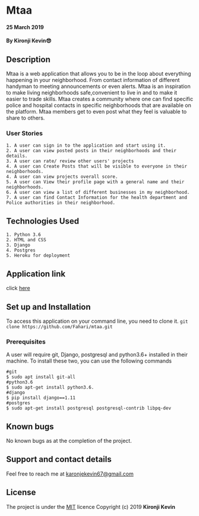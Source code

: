# Mtaa
#### 25 March 2019
#### By **Kironji Kevin**:sunglasses:
## Description
Mtaa is a web application that allows you to be in the loop about everything happening in your neighborhood. From contact information of different handyman to meeting announcements or even alerts. Mtaa is an inspiration to make living neighborhoods safe,convenient to live in and to make it easier to trade skills. Mtaa creates a community where one can find specific police and hospital contacts in specific neighborhoods that are available on the platform. Mtaa members get to even post what they feel is valuable to share to others.
### User Stories
```
1. A user can sign in to the application and start using it.
2. A user can view posted posts in their neighborhoods and their details.
3. A user can rate/ review other users' projects
4. A user can Create Posts that will be visible to everyone in their neighborhoods.
4. A user can view projects overall score.
5. A user can View their profile page with a general name and their neighborhoods.
6. A user can view a list of different businesses in my neighborhood.
7. A user can find Contact Information for the health department and Police authorities in their neighborhood.
```
## Technologies Used
```
1. Python 3.6
2. HTML and CSS
3. Django
4. Postgres
5. Heroku for deployment
```
## Application link
click [here](https://mtaakwetu.herokuapp.com/)
## Set up and Installation
To access this application on your command line, you need to clone it.
`git clone https://github.com/Fahari/mtaa.git`
### Prerequisites
A user will require git, Django, postgresql and python3.6+ installed in their machine.
To install these two, you can use the following commands
```
#git
$ sudo apt install git-all
#python3.6
$ sudo apt-get install python3.6.
#django
$ pip install django==1.11
#postgres
$ sudo apt-get install postgresql postgresql-contrib libpq-dev
```
## Known bugs
No known bugs as at the completion of the project.
## Support and contact details
Feel free to reach me at karonjekevin67@gmail.com
## License
The project is under the [MIT](https://github.com/Fahari/mtaa/blob/master/LICENSE) licence
Copyright (c) 2019 **Kironji Kevin**
